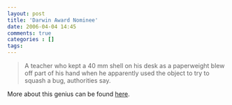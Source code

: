 ```yaml
---
layout: post
title: 'Darwin Award Nominee'
date: 2006-04-04 14:45
comments: true
categories : []
tags:
---
```

<blockquote>A teacher who kept a 40 mm shell on his desk as a paperweight blew off part of his hand when he apparently used the object to try to squash a bug, authorities say.</blockquote>

More about this genius can be found <a href="http://www.cnn.com/2006/US/04/04/paperweight.explosion.ap/index.html">here</a>.




